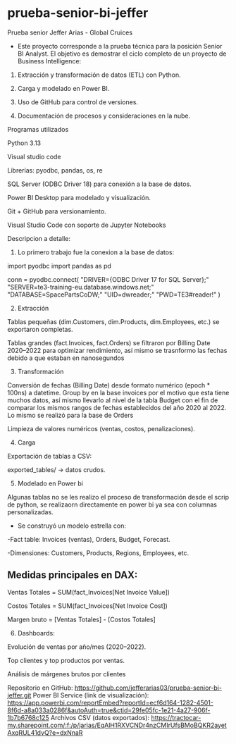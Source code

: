 # prueba-senior-bi-jeffer
Prueba senior Jeffer Arias - Global Cruices

- Este proyecto corresponde a la prueba técnica para la posición Senior BI Analyst.
El objetivo es demostrar el ciclo completo de un proyecto de Business Intelligence:

1. Extracción y transformación de datos (ETL) con Python.

2. Carga y modelado en Power BI.

3. Uso de GitHub para control de versiones.

4. Documentación de procesos y consideraciones en la nube.

Programas utilizados

Python 3.13

Visual studio code

Librerías: pyodbc, pandas, os, re

SQL Server (ODBC Driver 18) para conexión a la base de datos.

Power BI Desktop para modelado y visualización.

Git + GitHub para versionamiento.

Visual Studio Code con soporte de Jupyter Notebooks


Descripcion a detalle: 

1. Lo primero trabajo fue la conexion a la base de datos: 

import pyodbc
import pandas as pd

conn = pyodbc.connect(
    "DRIVER={ODBC Driver 17 for SQL Server};"
    "SERVER=te3-training-eu.database.windows.net;"
    "DATABASE=SpacePartsCoDW;"
    "UID=dwreader;"
    "PWD=TE3#reader!"
)

2. Extracción

Tablas pequeñas (dim.Customers, dim.Products, dim.Employees, etc.) se exportaron completas.

Tablas grandes (fact.Invoices, fact.Orders) se filtraron por Billing Date 2020–2022 para optimizar rendimiento, así mismo se trasnformo las fechas debido a que estaban en nanosegundos

3. Transformación

Conversión de fechas (Billing Date) desde formato numérico (epoch * 100ns) a datetime.
Group by en la base invoices por el motivo que esta tiene muchos datos, así mismo llevarlo al nivel de la tabla Budget con el fin de comparar los mismos rangos de fechas establecidos del año 2020 al 2022. Lo mismo se realizó para la base de Orders

Limpieza de valores numéricos (ventas, costos, penalizaciones).

4. Carga

Exportación de tablas a CSV:

exported_tables/ → datos crudos.

5. Modelado en Power bi

Algunas tablas no se les realizo el proceso de transformación desde el scrip de python, se realizaorn directamente en power bi ya sea con columnas personalizadas.

- Se construyó un modelo estrella con:

-Fact table: Invoices (ventas), Orders, Budget, Forecast.

-Dimensiones: Customers, Products, Regions, Employees, etc.

## Medidas principales en DAX:

Ventas Totales = SUM(fact_Invoices[Net Invoice Value])

Costos Totales = SUM(fact_Invoices[Net Invoice Cost])


Margen bruto = [Ventas Totales] - [Costos Totales]

6. Dashboards:

Evolución de ventas por año/mes (2020–2022).

Top clientes y top productos por ventas.

Análisis de márgenes brutos por clientes

Repositorio en GitHub: https://github.com/jefferarias03/prueba-senior-bi-jeffer.git
Power BI Service (link de visualización): https://app.powerbi.com/reportEmbed?reportId=ecf6d164-1282-4501-8f6d-a8a033a0286f&autoAuth=true&ctid=29fe05fc-1e21-4a27-906f-1b7b6768c125
Archivos CSV (datos exportados): https://tractocar-my.sharepoint.com/:f:/p/jarias/EqAlH1RXVCNDr4nzCMIrUfsBMoBQKR2ayetAxqRUL41dvQ?e=dxNnaR
